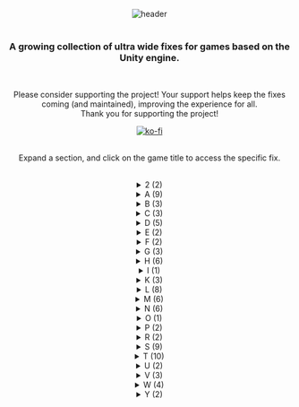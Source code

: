 <div align="center">
  
![header](https://github.com/p1xel8ted/UltrawideFixes/assets/10510767/04c34280-ef70-4db3-95bc-26295f83e0d2)
<br/><br/>
### A growing collection of ultra wide fixes for games based on the Unity engine.
<br/>

Please consider supporting the project! Your support helps keep the fixes coming (and maintained), improving the experience for all.<br/>
Thank you for supporting the project!

[![ko-fi](https://github.com/p1xel8ted/UltrawideFixes/assets/10510767/bf2d4fb0-2249-4193-92df-5de01bf40cbf)](https://ko-fi.com/F2F2DI3WA)
<br/><br/>

Expand a section, and click on the game title to access the specific fix.<br/><br/>

<div id="2"/>
<details><summary>2 (2)</summary>
  
## [20 Minutes Till Dawn](https://github.com/p1xel8ted/UltrawideFixes/releases/tag/20MinutesTillDawn)
![GitHub release (by tag)](https://img.shields.io/github/downloads/p1xel8ted/UltrawideFixes/20MinutesTillDawn/total?label=downloads&style=for-the-badge)

![1](https://github.com/p1xel8ted/UltrawideFixes/assets/10510767/35313973-6c27-4eb7-8b36-365a26cdc35e) ![2](https://github.com/p1xel8ted/UltrawideFixes/assets/10510767/372f8245-fe2b-40b8-a5ec-bffb519d7678)

## [1000xRESIST](https://github.com/p1xel8ted/UltrawideFixes/releases/tag/1000xRESIST)
![GitHub release (by tag)](https://img.shields.io/github/downloads/p1xel8ted/UltrawideFixes/1000xRESIST/total?label=downloads&style=for-the-badge)

![main_menu](https://github.com/user-attachments/assets/18aff997-e390-457f-955a-22e4b809a916) ![main_game2](https://github.com/user-attachments/assets/8fd96991-7081-4553-a78e-66fd17fd242c)

</details>
<div id="A"/>
<details><summary>A (9)</summary>

## [Agatha Christie - Murder on the Orient Express](https://github.com/p1xel8ted/UltrawideFixes/releases/tag/AgathaChristieMOE)
![GitHub release (by tag)](https://img.shields.io/github/downloads/p1xel8ted/UltrawideFixes/AgathaChristieMOE/total?label=downloads&style=for-the-badge)

![1](https://github.com/p1xel8ted/UltrawideFixes/assets/10510767/6e1ca916-bd08-4d57-a6d7-c1cbd64862bf) ![2](https://github.com/p1xel8ted/UltrawideFixes/assets/10510767/988ff2e3-25e6-4656-8e52-9acfad452cc6)

## [AI LIMIT](https://github.com/p1xel8ted/UltrawideFixes/releases/tag/AiLimit)  
![GitHub release (by tag)](https://img.shields.io/github/downloads/p1xel8ted/UltrawideFixes/AiLimit/total?label=downloads&style=for-the-badge)

![main_menu1](https://github.com/user-attachments/assets/be305fbd-f33b-4afe-b2b7-ca0f4fdf2f8a) ![main_game](https://github.com/user-attachments/assets/53c4765f-a876-49a5-8e5e-00d6b6859929)

## [Alex Kidd Miracle World DX](https://github.com/p1xel8ted/UltrawideFixes/releases/tag/AlexKiddMiracleWorldDX)  
![GitHub release (by tag)](https://img.shields.io/github/downloads/p1xel8ted/UltrawideFixes/AlexKiddMiracleWorldDX/total?label=downloads&style=for-the-badge)

![main_menu](https://github.com/p1xel8ted/UltrawideFixes/assets/10510767/9bfbf487-7eca-428d-8af8-75f2f886fff5) ![main_game](https://github.com/p1xel8ted/UltrawideFixes/assets/10510767/275dd18a-ea87-4e32-b065-991333ec89b2)

## [Alwa's Legacy](https://github.com/p1xel8ted/UltrawideFixes/releases/tag/AlwasLegacy)  
![GitHub release (by tag)](https://img.shields.io/github/downloads/p1xel8ted/UltrawideFixes/AlwasLegacy/total?label=downloads&style=for-the-badge)

![1](https://github.com/p1xel8ted/UltrawideFixes/assets/10510767/c348523a-937a-47e5-99ae-c222258e3a57) ![2](https://github.com/p1xel8ted/UltrawideFixes/assets/10510767/2640c196-e896-49b3-b6f3-e86d37112ed6)

## [Anima Flux](https://github.com/p1xel8ted/UltrawideFixes/releases/tag/AnimaFlux)  
![GitHub release (by tag)](https://img.shields.io/github/downloads/p1xel8ted/UltrawideFixes/AnimaFlux/total?label=downloads&style=for-the-badge)

![main_menu](https://github.com/user-attachments/assets/767236d3-d3c6-4551-bc0a-c68c96cdfa99) ![main_game1](https://github.com/user-attachments/assets/7413f9a3-2d02-413a-9c56-75ece27b3a9f)

## [Ankora: Lost Days](https://github.com/p1xel8ted/UltrawideFixes/releases/tag/AnkoraLostDays)  
![GitHub release (by tag)](https://img.shields.io/github/downloads/p1xel8ted/UltrawideFixes/AnkoraLostDays/total?label=downloads&style=for-the-badge)

![main_menu](https://github.com/user-attachments/assets/da61f7ff-72f2-47cf-b228-f36e462e345e) ![main_game2](https://github.com/user-attachments/assets/05f94e84-8717-4981-a5f6-711b6e6d63e0)

## [Anode Heart](https://github.com/p1xel8ted/UltrawideFixes/releases/tag/AnodeHeart)  
![GitHub release (by tag)](https://img.shields.io/github/downloads/p1xel8ted/UltrawideFixes/AnodeHeart/total?label=downloads&style=for-the-badge)

![main_menu](https://github.com/p1xel8ted/UltrawideFixes/assets/10510767/d11b9308-f90b-41f7-ae7c-8dfa552bed70) ![main_game](https://github.com/p1xel8ted/UltrawideFixes/assets/10510767/a6ceafee-c48d-4e24-a6f2-6758309249a1)

## [Anodyne 2: Return to Dust](https://github.com/p1xel8ted/UltrawideFixes/releases/tag/Anodyne2)  
![GitHub release (by tag)](https://img.shields.io/github/downloads/p1xel8ted/UltrawideFixes/Anodyne2/total?label=downloads&style=for-the-badge)

![main_main](https://github.com/p1xel8ted/UltrawideFixes/assets/10510767/80636591-ac38-4fbc-97ed-e8bf22284dd3) ![main_game](https://github.com/p1xel8ted/UltrawideFixes/assets/10510767/84811463-1670-4287-98d4-575b023c748a)

## [Astronomics](https://github.com/p1xel8ted/UltrawideFixes/releases/tag/Astronomics)
![GitHub release (by tag)](https://img.shields.io/github/downloads/p1xel8ted/UltrawideFixes/Astronomics/total?label=downloads&style=for-the-badge)

![main_menu](https://github.com/user-attachments/assets/2e1aeca3-54a2-437e-a2b6-99ce0f808949) ![main_game](https://github.com/user-attachments/assets/933a288a-397e-46b1-8439-11f3cf51d601)

</details>

<div id="B"/>
<details><summary>B (3)</summary>

## [BAKERU](https://github.com/p1xel8ted/UltrawideFixes/releases/tag/bakeru)  
![GitHub release (by tag)](https://img.shields.io/github/downloads/p1xel8ted/UltrawideFixes/bakeru/total?label=downloads&style=for-the-badge)

![main_menu-constrain](https://github.com/user-attachments/assets/2511c0a3-25ee-4315-8b40-4c4ac136f206) ![main_cutscene3](https://github.com/user-attachments/assets/c72bec05-815e-4953-8539-fa31dc9f2239)

## [Beautiful Mystic Survivors](https://github.com/p1xel8ted/UltrawideFixes/releases/tag/xMysticSurvivors)  
![GitHub release (by tag)](https://img.shields.io/github/downloads/p1xel8ted/UltrawideFixes/xMysticSurvivors/total?label=downloads&style=for-the-badge)

![main_main](https://github.com/p1xel8ted/UltrawideFixes/assets/10510767/009a57ea-34b1-4501-a081-d3b5ccfc073c) ![main_game](https://github.com/p1xel8ted/UltrawideFixes/assets/10510767/8bfad81e-8de4-46b9-8a5c-ccdcd38c158d)

## [Bing in Wonderland](https://github.com/p1xel8ted/UltrawideFixes/releases/tag/BingWonderland)  
![GitHub release (by tag)](https://img.shields.io/github/downloads/p1xel8ted/UltrawideFixes/BingWonderland/total?label=downloads&style=for-the-badge)

![1](https://github.com/p1xel8ted/UltrawideFixes/assets/10510767/a355bb7e-7b2e-425a-aeea-06db1714f4e3) ![2](https://github.com/p1xel8ted/UltrawideFixes/assets/10510767/057e5167-40ca-4e43-9e5c-89eba7c71c88)

## [Blue Oak Bridge](https://github.com/p1xel8ted/UltrawideFixes/releases/tag/BlueOakBridge)  
![GitHub release (by tag)](https://img.shields.io/github/downloads/p1xel8ted/UltrawideFixes/BlueOakBridge/total?label=downloads&style=for-the-badge)

![1](https://github.com/p1xel8ted/UltrawideFixes/assets/10510767/ccf13f2f-ade9-4a3d-b333-46e5f23c8aa1) ![2](https://github.com/p1xel8ted/UltrawideFixes/assets/10510767/a0499349-578d-45f4-9fbd-ed6bdb1ef661)

</details>
</details>
<div id="C"/>
<details><summary>C (3)</summary>

## [Cat Quest (1)](https://github.com/p1xel8ted/UltrawideFixes/releases/tag/CatQuest1)  
![GitHub release (by tag)](https://img.shields.io/github/downloads/p1xel8ted/UltrawideFixes/CatQuest1/total?label=downloads&style=for-the-badge)

![main_menu](https://github.com/user-attachments/assets/a1d0200a-55a7-4120-b88e-9d639046c453) ![main_game](https://github.com/user-attachments/assets/76f6a3d0-a7ac-4433-8cbd-63bf4d3e2379)

## [CONVERGENCE: A League of Legends Story™](https://github.com/p1xel8ted/UltrawideFixes/releases/tag/ConvergenceLoL)  
![GitHub release (by tag)](https://img.shields.io/github/downloads/p1xel8ted/UltrawideFixes/ConvergenceLoL/total?label=downloads&style=for-the-badge)

![main_menu](https://github.com/user-attachments/assets/a4c1f586-55db-401c-a4f8-5fc5a8c24e8b) ![main_game_span](https://github.com/user-attachments/assets/35ee0fd1-ed47-4025-af0f-90158facd99f)

## [Crow Country](https://github.com/p1xel8ted/UltrawideFixes/releases/tag/CrowCountry)  
![GitHub release (by tag)](https://img.shields.io/github/downloads/p1xel8ted/UltrawideFixes/CrowCountry/total?label=downloads&style=for-the-badge)

![main_menu](https://github.com/p1xel8ted/UltrawideFixes/assets/10510767/b75e6f82-1190-499c-947a-a85aac9f3d4f) ![main_game](https://github.com/p1xel8ted/UltrawideFixes/assets/10510767/f6e7d186-eafc-4e85-97fc-32dbc2c19e5f)

</details>
<div id="D"/>
<details><summary>D (5)</summary>

## [Darkest Dungeon 2](https://github.com/p1xel8ted/UltrawideFixes/releases/tag/DarkestDungeon2)  
![GitHub release (by tag)](https://img.shields.io/github/downloads/p1xel8ted/UltrawideFixes/DarkestDungeon2/total?label=downloads&style=for-the-badge)

![main_menu1](https://github.com/p1xel8ted/UltrawideFixes/assets/10510767/b5038b82-e57f-4f33-9fbf-e399dd89b899) ![main_game3](https://github.com/p1xel8ted/UltrawideFixes/assets/10510767/337dac7e-5a37-469c-bd49-14bbdafc0a4b)

## [Death Must Die](https://github.com/p1xel8ted/UltrawideFixes/releases/tag/DeathMustDie)  
![GitHub release (by tag)](https://img.shields.io/github/downloads/p1xel8ted/UltrawideFixes/DeathMustDie/total?label=downloads&style=for-the-badge)

![1](https://github.com/p1xel8ted/UltrawideFixes/assets/10510767/84dd63a6-9d55-4a46-a380-bfe7596ea29c) ![2](https://github.com/p1xel8ted/UltrawideFixes/assets/10510767/2703ea70-17c9-4ec4-b077-e39c385483cd)

## [Death or Treat](https://github.com/p1xel8ted/UltrawideFixes/releases/tag/DeathOrTreat) 
![GitHub release (by tag)](https://img.shields.io/github/downloads/p1xel8ted/UltrawideFixes/DeathOrTreat/total?label=downloads&style=for-the-badge)

![main_menu](https://github.com/p1xel8ted/UltrawideFixes/assets/10510767/2c7bec22-0d6b-4487-be1c-5019da7fb9c1) ![main_game](https://github.com/p1xel8ted/UltrawideFixes/assets/10510767/244f9d6d-7f47-4e7d-ac00-20abc36b3795)

## [Deviator](https://github.com/p1xel8ted/UltrawideFixes/releases/tag/Deviator) 
![GitHub release (by tag)](https://img.shields.io/github/downloads/p1xel8ted/UltrawideFixes/Deviator/total?label=downloads&style=for-the-badge)

![main_menu](https://github.com/user-attachments/assets/92748465-2e0e-4b21-be62-c9fd699313e3) ![main_game](https://github.com/user-attachments/assets/76be4a52-72e6-471b-8344-998f30ec5aa2)

## [Drova Forsaken Kin](https://github.com/p1xel8ted/UltrawideFixes/releases/tag/DrovaForsakenKin) 
![GitHub release (by tag)](https://img.shields.io/github/downloads/p1xel8ted/UltrawideFixes/DrovaForsakenKin/total?label=downloads&style=for-the-badge)

![main_menu_exp](https://github.com/user-attachments/assets/86cc4557-ca71-4507-94d2-2ef2885a3e23) ![main_game_two](https://github.com/user-attachments/assets/475afb52-6527-42ad-af23-c317acf15b32)

</details>
<div id="E"/>
<details><summary>E (2)</summary>

## [Elderand](https://github.com/p1xel8ted/UltrawideFixes/releases/tag/Elderand)
![GitHub release (by tag)](https://img.shields.io/github/downloads/p1xel8ted/UltrawideFixes/Elderand/total?label=downloads&style=for-the-badge)

![1](https://github.com/p1xel8ted/UltrawideFixes/assets/10510767/1087b969-b1f7-4d70-acd1-7c61ced8c8c6) ![2](https://github.com/p1xel8ted/UltrawideFixes/assets/10510767/ea7f0dc4-0701-41dd-8a05-51d209e8405d)

## [Everafter Falls](https://github.com/p1xel8ted/UltrawideFixes/releases/tag/EverafterFalls)
![GitHub release (by tag)](https://img.shields.io/github/downloads/p1xel8ted/UltrawideFixes/EverafterFalls/total?label=downloads&style=for-the-badge)

![main_menu](https://github.com/p1xel8ted/UltrawideFixes/assets/10510767/a6b10822-c307-4436-8d5a-2fa2268e6924) ![main_game_1](https://github.com/p1xel8ted/UltrawideFixes/assets/10510767/ce5b78ee-0710-4691-8c0f-9e89b178cece)

</details>
<div id="F"/>
<details><summary>F (2)</summary>

## [Farlands](https://github.com/p1xel8ted/UltrawideFixes/releases/tag/Farlands)  
![GitHub release (by tag)](https://img.shields.io/github/downloads/p1xel8ted/UltrawideFixes/Farlands/total?label=downloads&style=for-the-badge)

![main_menu](https://github.com/user-attachments/assets/4c1d719e-0bda-41fd-9ff7-9f9f437f946f) ![main_game](https://github.com/user-attachments/assets/dd22830b-f489-445a-881a-4e9566ede82e)

## [FlipWitch - Forbidden Sex Hex](https://github.com/p1xel8ted/UltrawideFixes/releases/tag/FlipWitch)  
![GitHub release (by tag)](https://img.shields.io/github/downloads/p1xel8ted/UltrawideFixes/FlipWitch/total?label=downloads&style=for-the-badge)

![main_menu](https://github.com/p1xel8ted/UltrawideFixes/assets/10510767/15fe48d3-3028-4082-9b34-09428ec073a8) ![main_game](https://github.com/p1xel8ted/UltrawideFixes/assets/10510767/858bf856-8ae0-47a4-a914-a7686c532d55)

</details>
<div id="G"/>
<details><summary>G (3)</summary>

## [Gestalt: Steam & Cinder](https://github.com/p1xel8ted/UltrawideFixes/releases/tag/GestaltSteamCinder)
![GitHub release (by tag)](https://img.shields.io/github/downloads/p1xel8ted/UltrawideFixes/GestaltSteamCinder/total?label=downloads&style=for-the-badge)

![main_menu](https://github.com/user-attachments/assets/61ee21f0-f702-4eb6-a55b-61ad212475ab) ![main_game](https://github.com/user-attachments/assets/6b927428-8d78-4575-a7a5-110b467a106c)

## [Gift](https://github.com/p1xel8ted/UltrawideFixes/releases/tag/gift)
![GitHub release (by tag)](https://img.shields.io/github/downloads/p1xel8ted/UltrawideFixes/gift/total?label=downloads&style=for-the-badge)

![main_menu](https://github.com/p1xel8ted/UltrawideFixes/assets/10510767/4976d285-9a16-4eee-904b-7cdc497e610c) ![main_game](https://github.com/p1xel8ted/UltrawideFixes/assets/10510767/57f840cb-993e-4e89-8b2b-1129388cab52)

## [G.I. Joe: Wrath of Cobra](https://github.com/p1xel8ted/UltrawideFixes/releases/tag/GIJoeWoC)
![GitHub release (by tag)](https://img.shields.io/github/downloads/p1xel8ted/UltrawideFixes/GIJoeWoC/total?label=downloads&style=for-the-badge)

![main_menu](https://github.com/user-attachments/assets/0dde3cee-68ba-4645-9292-f68683d24bb4) ![main_game](https://github.com/user-attachments/assets/a3837273-b272-483c-8f88-15be77c4a61b)

</details>
<div id="H"/>
<details><summary>H (6)</summary>

## [HASTE](https://github.com/p1xel8ted/UltrawideFixes/releases/tag/Haste)  
![GitHub release (by tag)](https://img.shields.io/github/downloads/p1xel8ted/UltrawideFixes/Haste/total?label=downloads&style=for-the-badge)

![main_menu](https://github.com/user-attachments/assets/bfdfbf0c-00e6-4f50-ae00-e91a6b9d1894) ![main_game-16-9](https://github.com/user-attachments/assets/c665ac23-e023-4f10-af1e-f0579b863ac2)

## [Heaven Dust](https://github.com/p1xel8ted/UltrawideFixes/releases/tag/HeavenDust1)  
![GitHub release (by tag)](https://img.shields.io/github/downloads/p1xel8ted/UltrawideFixes/HeavenDust1/total?label=downloads&style=for-the-badge)

![main_menu](https://github.com/p1xel8ted/UltrawideFixes/assets/10510767/40523009-69eb-4a07-8530-027cafbe7b4d) ![main_game](https://github.com/p1xel8ted/UltrawideFixes/assets/10510767/66ab4c95-675b-4312-9c46-2f08df83b0a7)

## [Heaven Dust 2](https://github.com/p1xel8ted/UltrawideFixes/releases/tag/HeavenDust2)  
![GitHub release (by tag)](https://img.shields.io/github/downloads/p1xel8ted/UltrawideFixes/HeavenDust2/total?label=downloads&style=for-the-badge)

![main_menu](https://github.com/p1xel8ted/UltrawideFixes/assets/10510767/7da471c1-5f63-4806-bbd5-3c5f307095fd) ![main_game](https://github.com/p1xel8ted/UltrawideFixes/assets/10510767/473f0db8-434f-4ab4-a3f8-af635b4db915)

## [Hero's Adventure: Road to Passion](https://github.com/p1xel8ted/UltrawideFixes/releases/tag/HerosAdventureRoadToPassion)  
![GitHub release (by tag)](https://img.shields.io/github/downloads/p1xel8ted/UltrawideFixes/HerosAdventureRoadToPassion/total?label=downloads&style=for-the-badge)

![main_menu](https://github.com/user-attachments/assets/cb1ee160-113a-4be4-93b5-c4dbeeb51335) ![main_game_spanned](https://github.com/user-attachments/assets/a528077f-b21d-40df-bb0b-c42c0b108110)

## [Hollowbody](https://github.com/p1xel8ted/UltrawideFixes/releases/tag/Hollowbody)  
![GitHub release (by tag)](https://img.shields.io/github/downloads/p1xel8ted/UltrawideFixes/Hollowbody/total?label=downloads&style=for-the-badge)

![main_menu](https://github.com/user-attachments/assets/17ea3f3d-817a-455e-8197-2daa68f82e37) ![main_game_1](https://github.com/user-attachments/assets/43f26305-655b-4769-a3e1-acea994bf86d)

## [Hollow Knight](https://github.com/p1xel8ted/UltrawideFixes/releases/tag/HollowKnight)  
![GitHub release (by tag)](https://img.shields.io/github/downloads/p1xel8ted/UltrawideFixes/HollowKnight/total?label=downloads&style=for-the-badge)

![main_main_menu](https://github.com/user-attachments/assets/54db76e6-e8b8-4b2e-a75c-cc6aca49ab16) ![main_game_lightenabled](https://github.com/user-attachments/assets/4112dc45-7d57-41a2-a78a-c6768f60d89f)

</details>
<div id="I"/>
<details><summary>I (1)</summary>

## [Isle of Jura](https://github.com/p1xel8ted/UltrawideFixes/releases/tag/IsleOfJura)  
![GitHub release (by tag)](https://img.shields.io/github/downloads/p1xel8ted/UltrawideFixes/IsleOfJura/total?label=downloads&style=for-the-badge)

![main_menu](https://github.com/user-attachments/assets/7ee5ea15-7c62-4e7e-9561-ee66b807630e)
![main_game_default_fov](https://github.com/user-attachments/assets/da527e3a-2a0e-4b92-8626-5a69c77bbe07)

</details>
<div id="K"/>
<details><summary>K (3)</summary>

## [Kaze And The Wild Masks](https://github.com/p1xel8ted/UltrawideFixes/releases/tag/KazeAndTheWildMasks)  
![GitHub release (by tag)](https://img.shields.io/github/downloads/p1xel8ted/UltrawideFixes/KazeAndTheWildMasks/total?label=downloads&style=for-the-badge)

![main_menu](https://github.com/p1xel8ted/UltrawideFixes/assets/10510767/8cdd42bb-912c-46c9-8cfa-54711993694a) ![main_game2](https://github.com/p1xel8ted/UltrawideFixes/assets/10510767/5f021f54-756c-4ee1-b25f-f5d370add107)

## [Kingsgrave](https://github.com/p1xel8ted/UltrawideFixes/releases/tag/Kingsgrave)  
![GitHub release (by tag)](https://img.shields.io/github/downloads/p1xel8ted/UltrawideFixes/Kingsgrave/total?label=downloads&style=for-the-badge)

![main_menu](https://github.com/user-attachments/assets/fe6c1b81-0f9e-41e5-b9b1-9b432f711b6d) ![main_game_con](https://github.com/user-attachments/assets/c9f98b37-8afe-4a48-820d-125a437896e8)

## [Klonoa Phantasy Reverie Series](https://github.com/p1xel8ted/UltrawideFixes/releases/tag/KlonoaPRS)  
![GitHub release (by tag)](https://img.shields.io/github/downloads/p1xel8ted/UltrawideFixes/KlonoaPRS/total?label=downloads&style=for-the-badge)

![main_klonoa1_menu](https://github.com/user-attachments/assets/5352b102-3672-4718-9e5f-f25f127904d3) ![main_klonoa2_menu](https://github.com/user-attachments/assets/18e28ba5-8f4f-4648-808e-5a13ff8790ce)

</details>
<div id="L"/>
<details><summary>L (8)</summary>

## [Laika: Aged Through Blood](https://github.com/p1xel8ted/UltrawideFixes/releases/tag/LaikaAgedThroughBlood)  
![GitHub release (by tag)](https://img.shields.io/github/downloads/p1xel8ted/UltrawideFixes/LaikaAgedThroughBlood/total?label=downloads&style=for-the-badge)

![main_menu](https://github.com/p1xel8ted/UltrawideFixes/assets/10510767/5153ed6a-d2a3-4337-b1bb-38683c303247) ![main_game](https://github.com/p1xel8ted/UltrawideFixes/assets/10510767/39cedd05-2c92-40e5-82c9-f57001586581)

## [Land of War - The Beginning](https://github.com/p1xel8ted/UltrawideFixes/releases/tag/LandOfWar)  
![GitHub release (by tag)](https://img.shields.io/github/downloads/p1xel8ted/UltrawideFixes/LandOfWar/total?label=downloads&style=for-the-badge)

![main_cutscene](https://github.com/user-attachments/assets/5d27903d-e988-419f-ae8f-de885aee62c3) ![main_game](https://github.com/user-attachments/assets/591fb2c6-e8fe-46bd-b8e6-0e60013df59c)

## [Last Cloudia](https://github.com/p1xel8ted/UltrawideFixes/releases/tag/LastCloudia)  
![GitHub release (by tag)](https://img.shields.io/github/downloads/p1xel8ted/UltrawideFixes/LastCloudia/total?label=downloads&style=for-the-badge)

![main_game_mix](https://github.com/p1xel8ted/UltrawideFixes/assets/10510767/2fc61459-e538-460d-a1f5-1616e85abd83) ![main_map](https://github.com/p1xel8ted/UltrawideFixes/assets/10510767/5b5f3681-386e-4aec-8f65-e081f9e8cdc9)

## [Life is Strange Remastered](https://github.com/p1xel8ted/UltrawideFixes/releases/tag/LifeIsStrangeRemastered)  
![GitHub release (by tag)](https://img.shields.io/github/downloads/p1xel8ted/UltrawideFixes/LifeIsStrangeRemastered/total?label=downloads&style=for-the-badge)

![main_menu](https://github.com/p1xel8ted/UltrawideFixes/assets/10510767/aa3d8ac7-921a-4e93-8847-f5ed9a083386) ![main_game](https://github.com/p1xel8ted/UltrawideFixes/assets/10510767/bb6cc856-8da2-4d7d-b7f2-9b1ab8b19d16)

## [Life is Strange: Before the Storm Remastered](https://github.com/p1xel8ted/UltrawideFixes/releases/tag/LifeIsStrangeBeforeTheStormRemastered)  
![GitHub release (by tag)](https://img.shields.io/github/downloads/p1xel8ted/UltrawideFixes/LifeIsStrangeBeforeTheStormRemastered/total?label=downloads&style=for-the-badge)

![main_menu](https://github.com/p1xel8ted/UltrawideFixes/assets/10510767/a1ca23d4-55de-4703-a9f3-9a65ae6a48bc) ![main_game](https://github.com/p1xel8ted/UltrawideFixes/assets/10510767/0ffaea39-51dd-4148-a3bb-b9296f25da9c)

## [Little Goody Two Shoes](https://github.com/p1xel8ted/UltrawideFixes/releases/tag/LittleGoodyTwoShoes)  
![GitHub release (by tag)](https://img.shields.io/github/downloads/p1xel8ted/UltrawideFixes/LittleGoodyTwoShoes/total?label=downloads&style=for-the-badge)

![main_menu](https://github.com/p1xel8ted/UltrawideFixes/assets/10510767/43045c73-4139-43c3-9e93-3cdcec00ae76) ![main_game](https://github.com/p1xel8ted/UltrawideFixes/assets/10510767/79b87d95-cfe7-4b22-83f2-d6df28ce72f1)

## [Loco Motive](https://github.com/p1xel8ted/UltrawideFixes/releases/tag/LocoMotive)  
![GitHub release (by tag)](https://img.shields.io/github/downloads/p1xel8ted/UltrawideFixes/LocoMotive/total?label=downloads&style=for-the-badge)

![main_menu1](https://github.com/user-attachments/assets/0d516321-1275-4cd5-817c-c93c518b2164) ![main_game2](https://github.com/user-attachments/assets/9076310a-1ba6-4467-951d-f65f54b8b9b3)

## [Lunacid](https://github.com/p1xel8ted/UltrawideFixes/releases/tag/Lunacid)  
![GitHub release (by tag)](https://img.shields.io/github/downloads/p1xel8ted/UltrawideFixes/Lunacid/total?label=downloads&style=for-the-badge)

![main_menu](https://github.com/p1xel8ted/UltrawideFixes/assets/10510767/82b3b410-835d-4e82-8e02-ee87df97961b) ![main_game_spanned](https://github.com/p1xel8ted/UltrawideFixes/assets/10510767/9968f63b-59b0-4778-904d-f8b6624d5de1)

</details>
<div id="M"/>
<details><summary>M (6)</summary>

## [Magenta Horizon](https://github.com/p1xel8ted/UltrawideFixes/releases/tag/MagentaHorizon)  
![GitHub release (by tag)](https://img.shields.io/github/downloads/p1xel8ted/UltrawideFixes/MagentaHorizon/total?label=downloads&style=for-the-badge)

![1](https://github.com/p1xel8ted/UltrawideFixes/assets/10510767/326b7228-ed36-463c-a432-c4d6f68b8394) ![2](https://github.com/p1xel8ted/UltrawideFixes/assets/10510767/e33ad818-fd43-4ba0-b7ec-48d57b6723e9)

## [MEGA MAN X DiVE Offline](https://github.com/p1xel8ted/UltrawideFixes/releases/tag/MegaManDive)  
![GitHub release (by tag)](https://img.shields.io/github/downloads/p1xel8ted/UltrawideFixes/MegaManDive/total?label=downloads&style=for-the-badge)

![main_menu2](https://github.com/p1xel8ted/UltrawideFixes/assets/10510767/9f092bac-90f7-4881-b726-0fa1f5005acc) ![main_game](https://github.com/p1xel8ted/UltrawideFixes/assets/10510767/fec2b4ed-5e30-4b70-915e-41e38a2920b9)

## [Metal Slug Tactics](https://github.com/p1xel8ted/UltrawideFixes/releases/tag/MetalSlugTactics)  
![GitHub release (by tag)](https://img.shields.io/github/downloads/p1xel8ted/UltrawideFixes/MetalSlugTactics/total?label=downloads&style=for-the-badge)

![main_menu](https://github.com/user-attachments/assets/ea4fbe8b-b021-428b-bc27-0364cc6ca1ca) ![main_game](https://github.com/user-attachments/assets/d4afec29-0b19-4bf6-9cfb-dc49a00e5a19)

## [Mind Over Magnet](https://github.com/p1xel8ted/UltrawideFixes/releases/tag/MindOverMagnet)  
![GitHub release (by tag)](https://img.shields.io/github/downloads/p1xel8ted/UltrawideFixes/MindOverMagnet/total?label=downloads&style=for-the-badge)

![main_menu](https://github.com/user-attachments/assets/f783e033-910b-4f2d-9272-bfdb7dea46f0) ![main_game](https://github.com/user-attachments/assets/1cefdf90-7c08-40ec-9174-e6429b8653b8)

## [Minishoot` Adventures](https://github.com/p1xel8ted/UltrawideFixes/releases/tag/MinishootAdventures)  
![GitHub release (by tag)](https://img.shields.io/github/downloads/p1xel8ted/UltrawideFixes/MinishootAdventures/total?label=downloads&style=for-the-badge)

![1](https://github.com/p1xel8ted/UltrawideFixes/assets/10510767/7322ecd0-1bd6-476b-9200-318990d213a6) ![2](https://github.com/p1xel8ted/UltrawideFixes/assets/10510767/deaa5ecb-d8fd-4c02-9456-5c76c8f0f059)

## [Moonlighter](https://github.com/p1xel8ted/UltrawideFixes/releases/tag/Moonlighter)
![GitHub release (by tag)](https://img.shields.io/github/downloads/p1xel8ted/UltrawideFixes/Moonlighter/total?label=downloads&style=for-the-badge)

![main_menu](https://github.com/p1xel8ted/UltrawideFixes/assets/10510767/f72d3c76-81d7-4a54-b7a4-77a4f5fca812) ![main_dungeon](https://github.com/p1xel8ted/UltrawideFixes/assets/10510767/aba4ed23-1ace-43ab-a1b8-d0c795774dbc)

</details>
<div id="N"/>
<details><summary>N (6)</summary>

## [NEO - The World Ends With You](https://github.com/p1xel8ted/UltrawideFixes/releases/tag/NEOTheWorldEndsWithYou)
![GitHub release (by tag)](https://img.shields.io/github/downloads/p1xel8ted/UltrawideFixes/NEOTheWorldEndsWithYou/total?label=downloads&style=for-the-badge)

![main_game](https://github.com/p1xel8ted/UltrawideFixes/assets/10510767/9b4b064a-1de9-4dcf-a122-3d043763fb23) ![main_dialogue](https://github.com/p1xel8ted/UltrawideFixes/assets/10510767/606974be-2735-4091-9133-67f3b8409e47)
 
## [New Super Lucky's Tale](https://github.com/p1xel8ted/UltrawideFixes/releases/tag/NewSuperLuckyTales)
![GitHub release (by tag)](https://img.shields.io/github/downloads/p1xel8ted/UltrawideFixes/NewSuperLuckyTales/total?label=downloads&style=for-the-badge)

![main_menu](https://github.com/p1xel8ted/UltrawideFixes/assets/10510767/1913b44d-4eb2-4536-854b-f02d9382f269) ![main_game](https://github.com/p1xel8ted/UltrawideFixes/assets/10510767/987cd42f-104f-4a10-be0a-44ee0e6ab2b3)

## [NieR Replicant ver.1.22474487139](https://github.com/p1xel8ted/UltrawideFixes/releases/tag/NierReplicant)  
![GitHub release (by tag)](https://img.shields.io/github/downloads/p1xel8ted/UltrawideFixes/NierReplicant/total?label=downloads&style=for-the-badge)

![main_menu](https://github.com/p1xel8ted/UltrawideFixes/assets/10510767/9398fce2-a837-48c6-9e19-eed921e13eb7) ![main_game](https://github.com/p1xel8ted/UltrawideFixes/assets/10510767/d9973cdc-0f65-4aff-bc9d-0735c92b4d6a)

## [NIMRODS: GunCraft Survivor](https://github.com/p1xel8ted/UltrawideFixes/releases/tag/NIMRODS)  
![GitHub release (by tag)](https://img.shields.io/github/downloads/p1xel8ted/UltrawideFixes/NIMRODS/total?label=downloads&style=for-the-badge)

![main_menu](https://github.com/user-attachments/assets/f7029e67-4ed0-4797-86f9-b03b7392ea6a) ![main_game2](https://github.com/user-attachments/assets/26bf03aa-60fd-4e6b-a054-95984aa316fa)

## [Nine Sols](https://github.com/p1xel8ted/UltrawideFixes/releases/tag/NineSols)  
![GitHub release (by tag)](https://img.shields.io/github/downloads/p1xel8ted/UltrawideFixes/NineSols/total?label=downloads&style=for-the-badge)

![main_menu](https://github.com/user-attachments/assets/e05a9313-6201-41b6-9f9c-66f35e14db52) ![main_game](https://github.com/user-attachments/assets/4fb09915-d5f3-4451-8654-41a9672235dc)

## [Nunholy](https://github.com/p1xel8ted/UltrawideFixes/releases/tag/Nunholy)  
![GitHub release (by tag)](https://img.shields.io/github/downloads/p1xel8ted/UltrawideFixes/Nunholy/total?label=downloads&style=for-the-badge)

![main_main-menu](https://github.com/user-attachments/assets/81e820f4-7322-4d2b-b882-286f69431c4e) ![main_game](https://github.com/user-attachments/assets/f37a40ae-5ea9-40cb-abcc-358eea0cd090)

</details>
<div id="P"/>
<details><summary>O (1)</summary>

## [Orbo's Odyssey](https://github.com/p1xel8ted/UltrawideFixes/releases/tag/OrbosOdyssey)  
![GitHub release (by tag)](https://img.shields.io/github/downloads/p1xel8ted/UltrawideFixes/OrbosOdyssey/total?label=downloads&style=for-the-badge)

![main_menu](https://github.com/user-attachments/assets/e68e5419-3d51-49c1-91e4-939113227f99) ![main_game1](https://github.com/user-attachments/assets/9afa94b1-27c4-45be-8c54-9ea107b5ba15)

</details>
<div id="P"/>
<details><summary>P (2)</summary>

## [Peaks of Yore](https://github.com/p1xel8ted/UltrawideFixes/releases/tag/PeaksOfYore)  
![GitHub release (by tag)](https://img.shields.io/github/downloads/p1xel8ted/UltrawideFixes/PeaksOfYore/total?label=downloads&style=for-the-badge)

![1](https://github.com/p1xel8ted/UltrawideFixes/assets/10510767/814484c8-92f0-4fab-b132-0639b5b51769) ![2](https://github.com/p1xel8ted/UltrawideFixes/assets/10510767/10751a07-5612-4a57-8ee5-be9d7a6eb93c)

## [Prince of Persia: The Lost Crown](https://github.com/p1xel8ted/UltrawideFixes/releases/tag/PrinceOfPersiaTheLostCrown)  
![GitHub release (by tag)](https://img.shields.io/github/downloads/p1xel8ted/UltrawideFixes/PrinceOfPersiaTheLostCrown/total?label=downloads&style=for-the-badge)

![main_menu](https://github.com/user-attachments/assets/decbaf21-e737-4bd0-b64a-8677aba2729d)
![main_game](https://github.com/user-attachments/assets/1e3b2500-72aa-41ce-9d69-6809bc9a3042)

</details>
<div id="R"/>
<details><summary>R (2)</summary>

## [Rogue Flight](https://github.com/p1xel8ted/UltrawideFixes/releases/tag/RogueFlight)  
![GitHub release (by tag)](https://img.shields.io/github/downloads/p1xel8ted/UltrawideFixes/RogueFlight/total?label=downloads&style=for-the-badge)

![main_menu](https://github.com/user-attachments/assets/de2ca20a-ef91-4c7c-9ec6-8d6fde4085f4) ![main_game_cons](https://github.com/user-attachments/assets/466d0da8-e76f-44d2-a841-668330f4379e)

## [Ruined King: A League of Legends Story™](https://github.com/p1xel8ted/UltrawideFixes/releases/tag/RuinedKing)  
![Static Badge](https://img.shields.io/badge/Pre--Cleanup-35-brightgreen?style=for-the-badge) ![GitHub release (by tag)](https://img.shields.io/github/downloads/p1xel8ted/UltrawideFixes/RuinedKing/total?label=downloads&style=for-the-badge)

![main_menu_clean](https://github.com/user-attachments/assets/54d85d30-77fe-4497-8276-5da6f3d1e340) ![main_hud_hide](https://github.com/user-attachments/assets/875aa5c5-a65b-4fab-abc9-4ad1141eb85b)

</details>
<div id="S"/>
<details><summary>S (9)</summary>

## [Scarlet Maiden](https://github.com/p1xel8ted/UltrawideFixes/releases/tag/ScarletMaiden)  
![GitHub release (by tag)](https://img.shields.io/github/downloads/p1xel8ted/UltrawideFixes/ScarletMaiden/total?label=downloads&style=for-the-badge)

![main_menu2](https://github.com/user-attachments/assets/1a1cbeee-ceb0-48e8-950b-22adda99eb38)
![main_game_spanned](https://github.com/user-attachments/assets/5a14816a-4115-4529-8f50-81eb391b09bc)

## [Sea of Stars](https://github.com/p1xel8ted/UltrawideFixes/releases/tag/SeaOfStars)  
![Static Badge](https://img.shields.io/badge/Pre--Cleanup-2.1k-brightgreen?style=for-the-badge)
![GitHub release (by tag)](https://img.shields.io/github/downloads/p1xel8ted/UltrawideFixes/SeaOfStars/total?label=downloads&style=for-the-badge)

![main_menu](https://github.com/user-attachments/assets/c0d9c6a7-de95-471f-a69b-acfe5953d7ec)
![main_game](https://github.com/user-attachments/assets/1ae1b07d-ae04-40d0-8c19-00b8c3870191)

## [Sexy Mystic Survivors](https://github.com/p1xel8ted/UltrawideFixes/releases/tag/xMysticSurvivors)  
![GitHub release (by tag)](https://img.shields.io/github/downloads/p1xel8ted/UltrawideFixes/xMysticSurvivors/total?label=downloads&style=for-the-badge)

![main_main](https://github.com/p1xel8ted/UltrawideFixes/assets/10510767/009a57ea-34b1-4501-a081-d3b5ccfc073c) ![main_game](https://github.com/p1xel8ted/UltrawideFixes/assets/10510767/8bfad81e-8de4-46b9-8a5c-ccdcd38c158d)

## [Shadow of the Ninja - Reborn](https://github.com/p1xel8ted/UltrawideFixes/releases/tag/ShadowOfTheNinja)  
![GitHub release (by tag)](https://img.shields.io/github/downloads/p1xel8ted/UltrawideFixes/ShadowOfTheNinja/total?label=downloads&style=for-the-badge)

![main_menu](https://github.com/user-attachments/assets/c4325aff-0d5b-463c-af08-53ef534388a6)![main_game](https://github.com/user-attachments/assets/390d9fe5-4e91-43a1-8f64-669dd238a11c)

## [Smushi Come Home](https://github.com/p1xel8ted/UltrawideFixes/releases/tag/SmushiComeHome) 
![GitHub release (by tag)](https://img.shields.io/github/downloads/p1xel8ted/UltrawideFixes/SmushiComeHome/total?label=downloads&style=for-the-badge)

![main_menu](https://github.com/p1xel8ted/UltrawideFixes/assets/10510767/7cf40908-6539-4c87-ad7c-f2b295ef372d) ![main_game](https://github.com/p1xel8ted/UltrawideFixes/assets/10510767/52a41572-d844-4ea6-911d-1564748618e3)

## [Snufkin: Melody of Moominvalley](https://github.com/p1xel8ted/UltrawideFixes/releases/tag/Snufkin)  
![GitHub release (by tag)](https://img.shields.io/github/downloads/p1xel8ted/UltrawideFixes/Snufkin/total?label=downloads&style=for-the-badge)

![1](https://github.com/p1xel8ted/UltrawideFixes/assets/10510767/9d12b32f-7607-43e8-b86e-1c2f0601d1ab) ![2](https://github.com/p1xel8ted/UltrawideFixes/assets/10510767/49b4e678-edb5-4982-9206-702c16084793)

## [Sonic Superstars](https://github.com/p1xel8ted/UltrawideFixes/releases/tag/SonicSuperstars)  
![GitHub release (by tag)](https://img.shields.io/github/downloads/p1xel8ted/UltrawideFixes/SonicSuperstars/total?label=downloads&style=for-the-badge)

![main_menu](https://github.com/user-attachments/assets/21c589ad-c060-49f5-b08e-dd8e176dacbe) ![main_game2](https://github.com/user-attachments/assets/f47d3d37-09c9-4dd6-8069-e56dcbad0281)

## [Sorry We're Closed](https://github.com/p1xel8ted/UltrawideFixes/releases/tag/SorryWereClosed)  
![GitHub release (by tag)](https://img.shields.io/github/downloads/p1xel8ted/UltrawideFixes/SorryWereClosed/total?label=downloads&style=for-the-badge)

![main_menu](https://github.com/user-attachments/assets/66b08e34-d895-4831-9391-e459ce4ee7dd) ![main_game2](https://github.com/user-attachments/assets/bb8beaf6-27ba-4d14-bfa9-8f514bed6327)

## [Spiritfall](https://github.com/p1xel8ted/UltrawideFixes/releases/tag/Spiritfall)  
![GitHub release (by tag)](https://img.shields.io/github/downloads/p1xel8ted/UltrawideFixes/Spiritfall/total?label=downloads&style=for-the-badge)

![main_menu](https://github.com/user-attachments/assets/e52656af-7210-411b-8781-18261844e997)
![main_game](https://github.com/user-attachments/assets/f1f06ef1-772f-4a67-89f7-31eacdc07320)

</details>
<div id="T"/>
<details><summary>T (10)</summary>
  
## [Tails of Iron](https://github.com/p1xel8ted/UltrawideFixes/releases/tag/TailsOfIron) 
![GitHub release (by tag)](https://img.shields.io/github/downloads/p1xel8ted/UltrawideFixes/TailsOfIron/total?label=downloads&style=for-the-badge)

![release_menu](https://github.com/user-attachments/assets/4db16fe3-1a0a-400c-8113-9a0b79bf76e8)
![release_game1](https://github.com/user-attachments/assets/d439c107-b996-414b-91ea-8ec066a8f282)

## [Terra Memoria](https://github.com/p1xel8ted/UltrawideFixes/releases/tag/TerraMemoria) 
![GitHub release (by tag)](https://img.shields.io/github/downloads/p1xel8ted/UltrawideFixes/TerraMemoria/total?label=downloads&style=for-the-badge)

![main_menu](https://github.com/p1xel8ted/UltrawideFixes/assets/10510767/441e6c6f-680f-42f4-baef-d73b838dbbcc) ![main_game](https://github.com/p1xel8ted/UltrawideFixes/assets/10510767/fff2c21f-f701-4c5c-ab31-4a3678c37e4a)

## [THE HOUSE OF THE DEAD Remake](https://github.com/p1xel8ted/UltrawideFixes/releases/tag/TheHouseOfTheDeadRemake) 
![GitHub release (by tag)](https://img.shields.io/github/downloads/p1xel8ted/UltrawideFixes/TheHouseOfTheDeadRemake/total?label=downloads&style=for-the-badge)

![main_main_menu_21-9](https://github.com/user-attachments/assets/5c096354-bcc1-4c4f-8d3e-6f53d7ff3d41) ![main_cut_scene_21-9_clean](https://github.com/user-attachments/assets/df0918eb-03f1-403d-a4e9-233feb5b529c)

## [The Last Campfire](https://github.com/p1xel8ted/UltrawideFixes/releases/tag/TheLastCampfire)  
![GitHub release (by tag)](https://img.shields.io/github/downloads/p1xel8ted/UltrawideFixes/TheLastCampfire/total?label=downloads&style=for-the-badge)

![main_menu](https://github.com/user-attachments/assets/cdc23061-11b4-439a-a332-619bb129f1ae)
![main_game_spanned](https://github.com/user-attachments/assets/1676efa5-df9b-40f8-926e-1124b43753a8)

## [The Rogue Prince of Persia](https://github.com/p1xel8ted/UltrawideFixes/releases/tag/RoguePrinceOfPersia)  
![GitHub release (by tag)](https://img.shields.io/github/downloads/p1xel8ted/UltrawideFixes/RoguePrinceOfPersia/total?label=downloads&style=for-the-badge)

![main_menu_spanned](https://github.com/user-attachments/assets/975ee15f-f4ad-440b-b865-54921cd44dbc)
![main_hud_constrained](https://github.com/user-attachments/assets/7d8803b9-4ba3-4373-82c5-2ba3fcf4d0b9)

## [The Stone of Madness](https://github.com/p1xel8ted/UltrawideFixes/releases/tag/TheStoneOfMadness)  
![GitHub release (by tag)](https://img.shields.io/github/downloads/p1xel8ted/UltrawideFixes/TheStoneOfMadness/total?label=downloads&style=for-the-badge)

![main_menu](https://github.com/user-attachments/assets/2f8c6d38-a917-43d9-8b20-e3af1ca5f459)
![main_game](https://github.com/user-attachments/assets/152db0c3-0db0-4c37-8982-6d42c366ba53)

## [They Always Run](https://github.com/p1xel8ted/UltrawideFixes/releases/tag/TheyAlwaysRun)  
![GitHub release (by tag)](https://img.shields.io/github/downloads/p1xel8ted/UltrawideFixes/TheyAlwaysRun/total?label=downloads&style=for-the-badge)

![main_menu](https://github.com/user-attachments/assets/4cd6e2e2-4649-4969-bedc-1eead1227351)
![main_game_spanned](https://github.com/user-attachments/assets/90c239b2-d512-49dc-b3bd-9f799515e070)

## [Tormented Souls](https://github.com/p1xel8ted/UltrawideFixes/releases/tag/TormentedSouls)  
![GitHub release (by tag)](https://img.shields.io/github/downloads/p1xel8ted/UltrawideFixes/TormentedSouls/total?label=downloads&style=for-the-badge)

![main_menu](https://github.com/user-attachments/assets/dd6b1922-e091-4a32-94ac-398e46f513ca)
![main_game](https://github.com/p1xel8ted/UltrawideFixes/assets/10510767/7f579b79-94fa-420c-8143-237c287e69a9)

## [Train Valley 1](https://github.com/p1xel8ted/UltrawideFixes/releases/tag/TrainValley1)  
![GitHub release (by tag)](https://img.shields.io/github/downloads/p1xel8ted/UltrawideFixes/TrainValley1/total?label=downloads&style=for-the-badge)

![main_menu](https://github.com/p1xel8ted/UltrawideFixes/assets/10510767/f6d5dde8-9a28-48aa-9b81-2d26717a9512) ![main_uw](https://github.com/p1xel8ted/UltrawideFixes/assets/10510767/3eff9091-58fe-497e-bf7d-128a848fd879)

## [Turnip Boy Commits Tax Evasion](https://github.com/p1xel8ted/UltrawideFixes/releases/tag/TurnipBoyCommitsTaxEvasion)  
![GitHub release (by tag)](https://img.shields.io/github/downloads/p1xel8ted/UltrawideFixes/TurnipBoyCommitsTaxEvasion/total?label=downloads&style=for-the-badge)

![main_menu](https://github.com/p1xel8ted/UltrawideFixes/assets/10510767/ac5580ac-e0e4-4f1a-baea-c39a1e821ccd) ![main_game](https://github.com/p1xel8ted/UltrawideFixes/assets/10510767/49ad012d-5cee-4feb-9601-d2b2ddb0a169) 

</details>
<div id="U"/>
<details><summary>U (2)</summary>

## [Ufouria: The Saga 2](https://github.com/p1xel8ted/UltrawideFixes/releases/tag/Ufouria2)
![GitHub release (by tag)](https://img.shields.io/github/downloads/p1xel8ted/UltrawideFixes/Ufouria2/total?label=downloads&style=for-the-badge)

![main_menu](https://github.com/user-attachments/assets/b7de3490-65cb-4e3c-93bd-72360fe2018b) ![main_game](https://github.com/user-attachments/assets/f64344a7-54f3-480d-a948-8fc809708888)

## [UNSIGHTED](https://github.com/p1xel8ted/UltrawideFixes/releases/tag/UNSIGHTED)
![GitHub release (by tag)](https://img.shields.io/github/downloads/p1xel8ted/UltrawideFixes/UNSIGHTED/total?label=downloads&style=for-the-badge)

![1](https://github.com/p1xel8ted/UltrawideFixes/assets/10510767/0bf24dbe-de14-49a6-8656-698e0237b497) ![2](https://github.com/p1xel8ted/UltrawideFixes/assets/10510767/01e8dd57-34dd-45ce-b51e-5da38a82f7c6)

</details>
<div id="V"/>
<details><summary>V (3)</summary>

## [Vampire Survivors](https://github.com/p1xel8ted/UltrawideFixes/releases/tag/VampireSurvivors)  
![GitHub release (by tag)](https://img.shields.io/github/downloads/p1xel8ted/UltrawideFixes/VampireSurvivors/total?label=downloads&style=for-the-badge)

![main_menu](https://github.com/user-attachments/assets/e5778d96-20dc-4661-97bd-2a02332b4740)
![main_game](https://github.com/user-attachments/assets/32e0537f-1fc1-49aa-93f3-b53a67c6df1e)

## [Vigil: The Longest Night](https://github.com/p1xel8ted/UltrawideFixes/releases/tag/VigilTheLongestNight)  
![Static Badge](https://img.shields.io/badge/Pre--Cleanup-67-brightgreen?style=for-the-badge) ![GitHub release (by tag)](https://img.shields.io/github/downloads/p1xel8ted/UltrawideFixes/VigilTheLongestNight/total?label=downloads&style=for-the-badge)

![main_menu](https://github.com/p1xel8ted/UltrawideFixes/assets/10510767/ecb64afb-3123-400d-a66b-3bc27f35a80e) ![main_game_spanned](https://github.com/p1xel8ted/UltrawideFixes/assets/10510767/c04a42e4-9bd2-480b-b74f-02abeba9f329)

## [Voidwrought](https://github.com/p1xel8ted/UltrawideFixes/releases/tag/Voidwrought)  
![GitHub release (by tag)](https://img.shields.io/github/downloads/p1xel8ted/UltrawideFixes/Voidwrought/total?label=downloads&style=for-the-badge)

![main_menu](https://github.com/user-attachments/assets/cee78263-9d87-49be-8888-3b3f706aede6) ![main_game_span](https://github.com/user-attachments/assets/a72f6033-9079-46d9-9ada-08eee99f7b6a)

</details>
<div id="W"/>
<details><summary>W (4)</summary>

## [Wild Woods](https://github.com/p1xel8ted/UltrawideFixes/releases/tag/WildWoods)  
![GitHub release (by tag)](https://img.shields.io/github/downloads/p1xel8ted/UltrawideFixes/WildWoods/total?label=downloads&style=for-the-badge)

![main_menu](https://github.com/user-attachments/assets/d224c1df-5bee-4748-8f2e-1b11340d203a) ![main_game](https://github.com/user-attachments/assets/266f6cc9-0203-4c75-b7aa-c63b1b34a3d0)

## [WitchSpring R](https://github.com/p1xel8ted/UltrawideFixes/releases/tag/WitchSpringR)  
![Static Badge](https://img.shields.io/badge/Pre--Cleanup-259-brightgreen?style=for-the-badge) ![GitHub release (by tag)](https://img.shields.io/github/downloads/p1xel8ted/UltrawideFixes/WitchSpringR/total?label=downloads&style=for-the-badge)

![main_menu](https://github.com/p1xel8ted/UltrawideFixes/assets/10510767/ecb01e5c-f4b9-4135-855c-fd1338aebc2d) ![main_game](https://github.com/p1xel8ted/UltrawideFixes/assets/10510767/57aa628f-5019-4c89-b7ba-1451af016e14)

## [Wonder Boy Returns Remix](https://github.com/p1xel8ted/UltrawideFixes/releases/tag/WonderBoyReturnsRemix)  
![GitHub release (by tag)](https://img.shields.io/github/downloads/p1xel8ted/UltrawideFixes/WonderBoyReturnsRemix/total?label=downloads&style=for-the-badge)

![1](https://github.com/p1xel8ted/UltrawideFixes/assets/10510767/bd94572a-6dc4-4020-8606-8f6ab80f660d) ![2](https://github.com/p1xel8ted/UltrawideFixes/assets/10510767/43a3475a-c686-4694-a620-6a71aa2c3df4)

## [Wonhon: A Vengeful Spirit](https://github.com/p1xel8ted/UltrawideFixes/releases/tag/WonhonAVengefulSpirit)  
![GitHub release (by tag)](https://img.shields.io/github/downloads/p1xel8ted/UltrawideFixes/WonhonAVengefulSpirit/total?label=downloads&style=for-the-badge)

![1](https://github.com/p1xel8ted/UltrawideFixes/assets/10510767/6012989c-1eb5-477c-9241-b1e170bdce69) ![2](https://github.com/p1xel8ted/UltrawideFixes/assets/10510767/d95d2919-1575-4089-aedd-6abc23be4d15)

</details>
<div id="Y"/>
<details><summary>Y (2)</summary>

## [Yasuke Simulator](https://github.com/p1xel8ted/UltrawideFixes/releases/tag/YasukeSimulator)  
![GitHub release (by tag)](https://img.shields.io/github/downloads/p1xel8ted/UltrawideFixes/YasukeSimulator/total?label=downloads&style=for-the-badge)

![main_cutscene](https://github.com/user-attachments/assets/008da94a-3ef3-496c-8d73-92e4d2cd7578) ![main_game](https://github.com/user-attachments/assets/5efc3365-ea9c-4864-8ea1-c7224574860c)

## [You Will Die Here Tonight](https://github.com/p1xel8ted/UltrawideFixes/releases/tag/YouWillDieHereTonight)  
![GitHub release (by tag)](https://img.shields.io/github/downloads/p1xel8ted/UltrawideFixes/YouWillDieHereTonight/total?label=downloads&style=for-the-badge)

![main_menu](https://github.com/user-attachments/assets/21b24390-9274-4e2a-ae7a-5296a55bf3d4) ![main_game](https://github.com/user-attachments/assets/fc86c9a3-1183-4ace-a224-0d267739803b)

</details>
</div>
